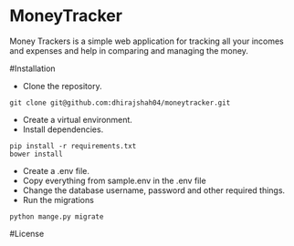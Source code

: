 # MoneyTracker
Money Trackers is a simple web application for tracking all your incomes and expenses
and help in comparing and managing the money.

#Installation
* Clone the repository.
```
git clone git@github.com:dhirajshah04/moneytracker.git
```
* Create a virtual environment.
* Install dependencies.
```
pip install -r requirements.txt
bower install
```
* Create a .env file.
* Copy everything from sample.env in the .env file
* Change the database username, password and other required things.
* Run the migrations
```
python mange.py migrate
```

#License
